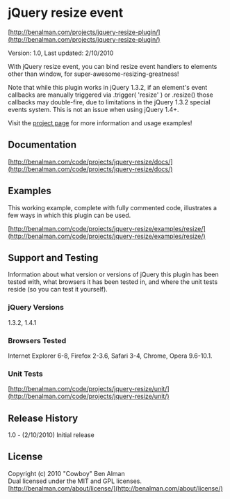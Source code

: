 # jQuery resize event #
[http://benalman.com/projects/jquery-resize-plugin/](http://benalman.com/projects/jquery-resize-plugin/)

Version: 1.0, Last updated: 2/10/2010

With jQuery resize event, you can bind resize event handlers to elements other than window, for super-awesome-resizing-greatness!

Note that while this plugin works in jQuery 1.3.2, if an element's event callbacks are manually triggered via .trigger( 'resize' ) or .resize() those callbacks may double-fire, due to limitations in the jQuery 1.3.2 special events system. This is not an issue when using jQuery 1.4+.
  
Visit the [project page](http://benalman.com/projects/jquery-resize-plugin/) for more information and usage examples!


## Documentation ##
[http://benalman.com/code/projects/jquery-resize/docs/](http://benalman.com/code/projects/jquery-resize/docs/)


## Examples ##
This working example, complete with fully commented code, illustrates a few
ways in which this plugin can be used.

[http://benalman.com/code/projects/jquery-resize/examples/resize/](http://benalman.com/code/projects/jquery-resize/examples/resize/)  

## Support and Testing ##
Information about what version or versions of jQuery this plugin has been
tested with, what browsers it has been tested in, and where the unit tests
reside (so you can test it yourself).

### jQuery Versions ###
1.3.2, 1.4.1

### Browsers Tested ###
Internet Explorer 6-8, Firefox 2-3.6, Safari 3-4, Chrome, Opera 9.6-10.1.

### Unit Tests ###
[http://benalman.com/code/projects/jquery-resize/unit/](http://benalman.com/code/projects/jquery-resize/unit/)


## Release History ##

1.0 - (2/10/2010) Initial release


## License ##
Copyright (c) 2010 "Cowboy" Ben Alman  
Dual licensed under the MIT and GPL licenses.  
[http://benalman.com/about/license/](http://benalman.com/about/license/)
